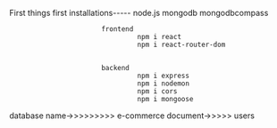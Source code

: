 First things first
installations-----
         node.js
         mongodb
         mongodbcompass
         
                           frontend
                                    npm i react
                                    npm i react-router-dom

                                    
                           backend
                                    npm i express
                                    npm i nodemon
                                    npm i cors
                                    npm i mongoose


database name->>>>>>>>>  e-commerce
         document->>>>> users
